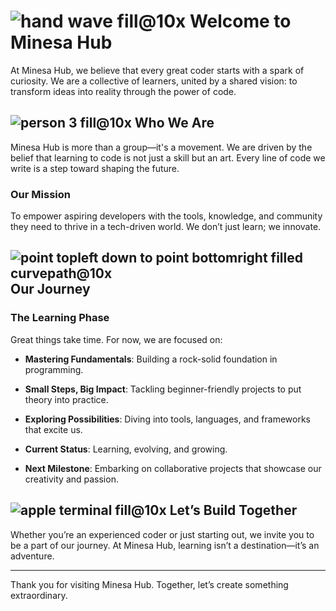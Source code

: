 # ![hand wave fill@10x](https://github.com/user-attachments/assets/01dd04b3-990a-415c-9dc9-b048a71917bf) Welcome to Minesa Hub 
At Minesa Hub, we believe that every great coder starts with a spark of curiosity. We are a collective of learners, united by a shared vision: to transform ideas into reality through the power of code.

## ![person 3 fill@10x](https://github.com/user-attachments/assets/d52f41af-a02d-43cb-9068-c099b7437db4) Who We Are
Minesa Hub is more than a group—it's a movement. We are driven by the belief that learning to code is not just a skill but an art. Every line of code we write is a step toward shaping the future.

### Our Mission
To empower aspiring developers with the tools, knowledge, and community they need to thrive in a tech-driven world. We don’t just learn; we innovate.

##  ![point topleft down to point bottomright filled curvepath@10x](https://github.com/user-attachments/assets/f2b5944b-3667-414d-ac1a-fdf6ababbc11) Our Journey
### **The Learning Phase**
Great things take time. For now, we are focused on:
- **Mastering Fundamentals**: Building a rock-solid foundation in programming.
- **Small Steps, Big Impact**: Tackling beginner-friendly projects to put theory into practice.
- **Exploring Possibilities**: Diving into tools, languages, and frameworks that excite us.

- **Current Status**: Learning, evolving, and growing.
- **Next Milestone**: Embarking on collaborative projects that showcase our creativity and passion.

##  ![apple terminal fill@10x](https://github.com/user-attachments/assets/6475b9b6-eb91-4534-86b1-4a39e885857a) Let’s Build Together
Whether you’re an experienced coder or just starting out, we invite you to be a part of our journey. At Minesa Hub, learning isn’t a destination—it’s an adventure.

---

Thank you for visiting Minesa Hub. Together, let’s create something extraordinary.
